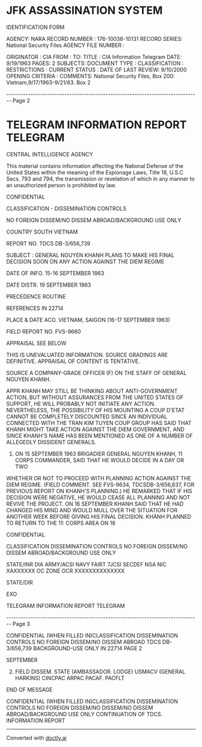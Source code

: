 # JFK ASSASSINATION SYSTEM
IDENTIFICATION FORM

AGENCY: NARA
RECORD NUMBER : 176-10036-10131
RECORD SERIES: National Security Files
AGENCY FILE NUMBER :

ORIGINATOR : CIA
FROM :
TO:
TITLE : CIA Information Telegram
DATE: 9/19/1963
PAGES: 2
SUBJECTS:
DOCUMENT TYPE :
CLASSIFICATION :
RESTRICTIONS :
CURRENT STATUS :
DATE OF LAST REVIEW: 9/10/2000
OPENING CRITERIA :
COMMENTS: National Security Files, Box 200: Vietnam,9/17/1963-9/21/63. Box 2


-------------------------------------------------------------------------------- Page 2

# TELEGRAM INFORMATION REPORT TELEGRAM

CENTRAL INTELLIGENCE AGENCY

This material contains information affecting the National Defense of the United States within the meaning of the Espionage Laws, Title 18, U.S.C Secs. 793 and 794, the transmission or revelation of which in any manner to an unauthorized person is prohibited by law.

CONFIDENTIAL

CLASSIFICATION - DISSEMINATION CONTROLS

NO FOREIGN DISSEM/NO DISSEM ABROAD/BACKGROUND USE ONLY

COUNTRY SOUTH VIETNAM

REPORT NO. TDCS DB-3/656,739

SUBJECT : GENERAL NGUYEN KHANH PLANS TO MAKE HIS FINAL DECISION SOON ON ANY ACTION AGAINST THE DIEM REGIME

DATE OF INFO. 15-16 SEPTEMBER 1963

DATE DISTR. 19 SEPTEMBER 1963

PRECEDENCE ROUTINE

REFERENCES IN 22714

PLACE & DATE ACO. VIETNAM, SAIGON (16-17 SEPTEMBER 1963)

FIELD REPORT NO. FVS-9660

APPRAISAL SEE BELOW

THIS IS UNEVALUATED INFORMATION. SOURCE GRADINGS ARE DEFINITIVE. APPRAISAL OF CONTENT IS TENTATIVE.

SOURCE A COMPANY-GRADE OFFICER (F) ON THE STAFF OF GENERAL NGUYEN KHANH.

APPR KHANH MAY STILL BE THINKING ABOUT ANTI-GOVERNMENT ACTION, BUT WITHOUT ASSURANCES FROM THE UNITED STATES OF SUPPORT, HE WILL PROBABLY NOT INITIATE ANY ACTION. NEVERTHELESS, THE POSSIBILITY OF HIS MOUNTING A COUP D'ETAT CANNOT BE COMPLETELY DISCOUNTED SINCE AN INDIVIDUAL CONNECTED WITH THE TRAN KIM TUYEN COUP GROUP HAS SAID THAT KHANH MIGHT TAKE ACTION AGAINST THE DIEM GOVERNMENT, AND SINCE KHANH'S NAME HAS BEEN MENTIONED AS ONE OF A NUMBER OF ALLEGEDLY DISSIDENT GENERALS.

1. ON 15 SEPTEMBER 1963 BRIGADIER GENERAL NGUYEN KHANH, 11 CORPS COMMANDER, SAID THAT HE WOULD DECIDE IN A DAY OR TWO

WHETHER OR NOT TO PROCEED WITH PLANNING ACTION AGAINST THE DIEM REGIME. (FIELD COMMENT. SEE FVS-9634, TDCSDB-3/656,637, FOR PREVIOUS REPORT ON KHANH'S PLANNING.) HE REMARKED THAT IF HIS DECISION WERE NEGATIVE, HE WOULD CEASE ALL PLANNING AND NOT REVIVE THE PROJECT. ON 16 SEPTEMBER KHANH SAID THAT HE HAD CHANGED HIS MIND AND WOULD MULL OVER THE SITUATION FOR ANOTHER WEEK BEFORE GIVING HIS FINAL DECISION. KHÁNH PLANNED TO RETURN TO THE 11: CORPS AREA ON 18

CONFIDENTIAL

CLASSIFICATION DISSEMINATION CONTROLS NO FOREIGN DISSEM/NO DISSEM ABROAD/BACKGROUND USE ONLY

STATE/INR DIA ARMY/ACSI NAVY FAIRT 7JCSI SECDEF NSA NIC XAXXXXXX OC ZONE OCR XXXXXXXXXXXXXX

STATE/DIR

EXO

TELEGRAM INFORMATION REPORT TELEGRAM


-------------------------------------------------------------------------------- Page 3

CONFIDENTIAL
(WHEN FILLED IN)CLASSIFICATION DISSEMINATION CONTROLS
NO FOREIGN DISSEM/NO DISSEM ABROAD TDCS DB-3/656,739
BACKGROUND-USE ONLY
IN 22714
PAGE 2

SEPTEMBER

2. FIELD DISSEM. STATE (AMBASSADOR. LODGE) USMACV (GENERAL HARKINS) CINCPAC ARPAC PACAF. PACFLT

END OF MESSAGE

CONFIDENTIAL
(WHEN FILLED IN)CLASSIFICATION DISSEMINATION CONTROLS
NO FOREIGN DISSEM/NO DISSEM/NO DISSEM ABROAD/BACKGROUND USE ONLY
CONTINUATION OF TDCS. INFORMATION REPORT


---
Converted with [doctly.ai](https://doctly.ai)